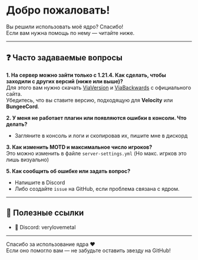 # Добро пожаловать!

Вы решили использовать моё ядро? Спасибо!  
Если вам нужна помощь по нему — читайте ниже.

---

## ❓ Часто задаваемые вопросы

**1. На сервер можно зайти только с 1.21.4. Как сделать, чтобы заходили с других версий (ниже или выше)?**  
Для этого вам нужно скачать [ViaVersion](https://viaversion.com/) и [ViaBackwards](https://viaversion.com/) с официального сайта.  
Убедитесь, что вы ставите версию, подходящую для **Velocity** или **BungeeCord**.

**2. У меня не работает плагин или появляются ошибки в консоли. Что делать?**  
- Загляните в консоль и логи и скопировав их, пишите мне в дискорд

**3. Как изменить MOTD и максимальное число игроков?**  
Это можно изменить в файле `server-settings.yml` (Но макс. игрков это лишь визуально)

**5. Как сообщить об ошибке или задать вопрос?**  
- Напишите в Discord
- Либо создайте `issue` на GitHub, если проблема связана с ядром.

---

## 🔗 Полезные ссылки

- 💬 Discord: verylovemetal  

---

Спасибо за использование ядра ❤  
Если оно помогло вам — не забудьте оставить звезду на GitHub!
